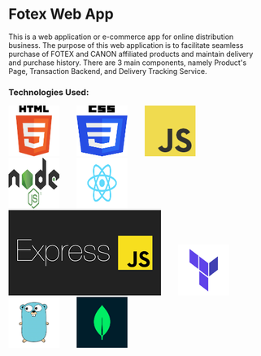 # Fotex Web App

This is a web application or e-commerce app for online distribution business. The purpose of this web application is to facilitate seamless purchase of FOTEX and CANON affiliated products and maintain delivery and purchase history. There are 3 main components, namely Product's Page, Transaction Backend, and Delivery Tracking Service.

### Technologies Used:

<img src="images/html.png" alt="HTML Logo" style="margin-right: 30px; width: 100px; height: 100px;"> <img src="images/css.png" alt="CSS Logo" style="margin-right: 30px; width: 100px; height: 100px;"> <img src="images/js.png" alt="JavaScript Logo" style="margin-right: 30px; width: 100px; height: 100px;"> <img src="images/nodejs.png" alt="Node.js Logo" style="margin-right: 30px; width: 100px; height: 100px;"> <img src="images/reactjs.png" alt="ReactJS Logo" style="margin-right: 30px; width: 100px; height: 100px;"> <img src="images/ejs.png" alt="ExpressJS Logo" style="margin-right: 30px;"> <img src="images/terraform.png" alt="Terraform Logo" style="margin-right: 30px; width: 100px; height: 100px;"> <img src="images/go.png" alt="Go Logo" style="margin-right: 30px; width: 100px; height: 100px;"> <img src="images/mongodb.png" alt="MongoDB Logo" style="margin-right: 30px; width: 100px; height: 100px;">
